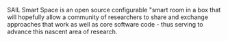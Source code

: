 SAIL Smart Space is an open source configurable "smart room in a box that will hopefully allow a community of researchers to share and exchange approaches that work as well as core software code - thus serving to advance this nascent area of research.
